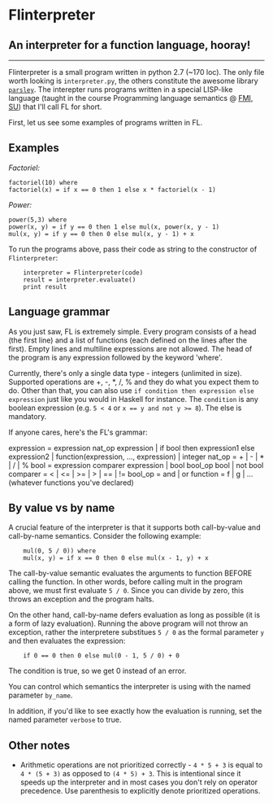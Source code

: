 # Flinterpreter
## An interpreter for a function language, hooray!
- - -
Flinterpreter is a small program written in python 2.7 (~170 loc). The only file worth looking is `interpreter.py`, the others constitute the awesome library [`parsley`](parsley).
The interepter runs programs written in a special LISP-like language (taught in the course Programming language semantics @ [FMI, SU](fmi))
that I'll call FL for short.

First, let us see some examples of programs written in FL.
## Examples
*Factoriel:*
```
factoriel(10) where
factoriel(x) = if x == 0 then 1 else x * factoriel(x - 1)

```

*Power:*
```
power(5,3) where
power(x, y) = if y == 0 then 1 else mul(x, power(x, y - 1)
mul(x, y) = if y == 0 then 0 else mul(x, y - 1) + x 
```

To run the programs above, pass their code as string to the constructor of `Flinterpreter`:

```
    interpreter = Flinterpreter(code)
    result = interpreter.evaluate()
    print result
``` 

## Language grammar
As you just saw, FL is extremely simple. Every program consists of a head (the first line) and a list
of functions (each defined on the lines after the first). Empty lines and multiline expressions are not allowed.
The head of the program is any expression followed by the keyword 'where'. 

Currently, there's only a single data type - integers (unlimited in size). 
Supported operations are \+, \-, \*, /, % and they do what you expect them to do.
Other than that, you can also use `if condition then expression else expression` just like you would in Haskell for instance. The `condition` is any boolean expression (e.g. `5 < 4` or `x == y and not y >= 8`). The else is mandatory. 

If anyone cares, here's the FL's grammar:

expression = expression nat\_op expression 
             | if bool then expression1 else expression2
             | function(expression, ..., expression)
             | integer
nat\_op = \+ | \- | \* | / | %
bool = expression comparer expression 
       | bool bool_op bool
       | not bool
comparer = < | <= | >= | > | == | !=
bool\_op = and | or
function = f | g | ... (whatever functions you've declared)


## By value vs by name
A crucial feature of the interpreter is that it supports both call-by-value and call-by-name semantics. Consider the following example:

```
    mul(0, 5 / 0)) where
    mul(x, y) = if x == 0 then 0 else mul(x - 1, y) + x
```
The call-by-value semantic evaluates the arguments to function BEFORE calling the function. In other words, before calling mult in the program above, we must first evaluate `5 / 0`. Since you can divide by zero, this throws an exception and the program halts.

On the other hand, call-by-name defers evaluation as long as possible (it is a form of lazy evaluation). Running the above program will not throw an exception, rather the interpretere substitues `5 / 0` as the formal parameter `y` and then evaluates the expression:

```
    if 0 == 0 then 0 else mul(0 - 1, 5 / 0) + 0
``` 
The condition is true, so we get 0 instead of an error.

You can control which semantics the interpreter is using with the named parameter `by_name`.

In addition, if you'd like to see exactly how the evaluation is running, set the named parameter `verbose` to true.

## Other notes
* Arithmetic operations are not prioritized correctly - `4 * 5 + 3` is equal to `4 * (5 + 3)` as opposed to `(4 * 5) + 3`. This is intentional since it speeds up the interpreter and in most cases you don't rely on operator precedence. Use parenthesis to explicitly denote prioritized operations.



[fmi]: http://fmi.uni-sofia.bg
[parsley]: https://pypi.python.org/pypi/Parsley
